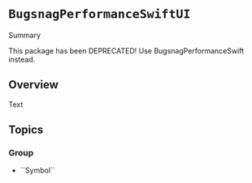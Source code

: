 # ``BugsnagPerformanceSwiftUI``

<!--@START_MENU_TOKEN@-->Summary<!--@END_MENU_TOKEN@-->

This package has been DEPRECATED! Use BugsnagPerformanceSwift instead.

## Overview

<!--@START_MENU_TOKEN@-->Text<!--@END_MENU_TOKEN@-->

## Topics

### <!--@START_MENU_TOKEN@-->Group<!--@END_MENU_TOKEN@-->

- <!--@START_MENU_TOKEN@-->``Symbol``<!--@END_MENU_TOKEN@-->